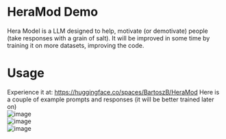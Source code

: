 # HeraMod Demo
Hera Model is a LLM designed to help, motivate (or demotivate) people (take responses with a grain of salt).
It will be improved in some time by training it on more datasets, improving the code.

# Usage
Experience it at: https://huggingface.co/spaces/BartoszB/HeraMod
Here is a couple of example prompts and responses (it will be better trained later on) <br>
![image](https://github.com/user-attachments/assets/ccca6bfd-3092-4279-803e-3fdb41979dde)
<br>
![image](https://github.com/user-attachments/assets/39a99715-0ce8-4432-b0c6-c3450b5e6e27)
<br>
![image](https://github.com/user-attachments/assets/061978d3-e6a5-46b0-9237-4bc461b7540e)
